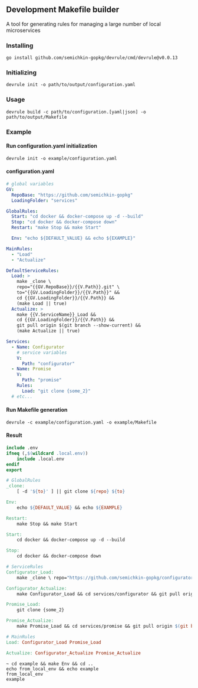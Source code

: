 ## Development Makefile builder
A tool for generating rules for managing a large number of local microservices

### Installing
`go install github.com/semichkin-gopkg/devrule/cmd/devrule@v0.0.13`

### Initializing
`devrule init -o path/to/output/configuration.yaml`

### Usage
`devrule build -c path/to/configuration.[yaml|json] -o path/to/output/Makefile`

### Example

#### Run configuration.yaml initialization
`devrule init -o example/configuration.yaml`

#### configuration.yaml
```yaml
# global variables
GV:
  RepoBase: "https://github.com/semichkin-gopkg"
  LoadingFolder: "services"

GlobalRules:
  Start: "cd docker && docker-compose up -d --build"
  Stop: "cd docker && docker-compose down"
  Restart: "make Stop && make Start"

  Env: "echo ${DEFAULT_VALUE} && echo ${EXAMPLE}"

MainRules:
  - "Load"
  - "Actualize"

DefaultServiceRules:
  Load: >
    make _clone \
    repo="{{GV.RepoBase}}/{{V.Path}}.git" \
    to="{{GV.LoadingFolder}}/{{V.Path}}" &&
    cd {{GV.LoadingFolder}}/{{V.Path}} &&
    (make Load || true)
  Actualize: >
    make {{V.ServiceName}}_Load &&
    cd {{GV.LoadingFolder}}/{{V.Path}} &&
    git pull origin $(git branch --show-current) &&
    (make Actualize || true)

Services:
  - Name: Configurator
    # service variables
    V:
      Path: "configurator"
  - Name: Promise
    V:
      Path: "promise"
    Rules:
      Load: "git clone {some_2}"
  # etc...
```

#### Run Makefile generation
`devrule -c example/configuration.yaml -o example/Makefile`

#### Result
```makefile
include .env
ifneq (,$(wildcard .local.env))
	include .local.env
endif
export

# GlobalRules
_clone: 
	[ -d '${to}' ] || git clone ${repo} ${to}

Env: 
	echo ${DEFAULT_VALUE} && echo ${EXAMPLE}

Restart: 
	make Stop && make Start

Start: 
	cd docker && docker-compose up -d --build

Stop: 
	cd docker && docker-compose down

# ServiceRules
Configurator_Load: 
	make _clone \ repo="https://github.com/semichkin-gopkg/configurator.git" \ to="services/configurator" && cd services/configurator && (make Load || true)

Configurator_Actualize: 
	make Configurator_Load && cd services/configurator && git pull origin $(git branch --show-current) && (make Actualize || true)

Promise_Load: 
	git clone {some_2}

Promise_Actualize: 
	make Promise_Load && cd services/promise && git pull origin $(git branch --show-current) && (make Actualize || true)

# MainRules
Load: Configurator_Load Promise_Load

Actualize: Configurator_Actualize Promise_Actualize
```
```shell
~ cd example && make Env && cd ..
echo from_local_env && echo example
from_local_env
example
```
